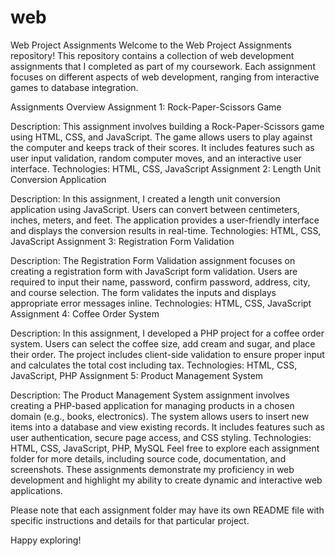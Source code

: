 # web

Web Project Assignments
Welcome to the Web Project Assignments repository! This repository contains a collection of web development assignments that I completed as part of my coursework. Each assignment focuses on different aspects of web development, ranging from interactive games to database integration.

Assignments Overview
Assignment 1: Rock-Paper-Scissors Game

Description: This assignment involves building a Rock-Paper-Scissors game using HTML, CSS, and JavaScript. The game allows users to play against the computer and keeps track of their scores. It includes features such as user input validation, random computer moves, and an interactive user interface.
Technologies: HTML, CSS, JavaScript
Assignment 2: Length Unit Conversion Application

Description: In this assignment, I created a length unit conversion application using JavaScript. Users can convert between centimeters, inches, meters, and feet. The application provides a user-friendly interface and displays the conversion results in real-time.
Technologies: HTML, CSS, JavaScript
Assignment 3: Registration Form Validation

Description: The Registration Form Validation assignment focuses on creating a registration form with JavaScript form validation. Users are required to input their name, password, confirm password, address, city, and course selection. The form validates the inputs and displays appropriate error messages inline.
Technologies: HTML, CSS, JavaScript
Assignment 4: Coffee Order System

Description: In this assignment, I developed a PHP project for a coffee order system. Users can select the coffee size, add cream and sugar, and place their order. The project includes client-side validation to ensure proper input and calculates the total cost including tax.
Technologies: HTML, CSS, JavaScript, PHP
Assignment 5: Product Management System

Description: The Product Management System assignment involves creating a PHP-based application for managing products in a chosen domain (e.g., books, electronics). The system allows users to insert new items into a database and view existing records. It includes features such as user authentication, secure page access, and CSS styling.
Technologies: HTML, CSS, JavaScript, PHP, MySQL
Feel free to explore each assignment folder for more details, including source code, documentation, and screenshots. These assignments demonstrate my proficiency in web development and highlight my ability to create dynamic and interactive web applications.

Please note that each assignment folder may have its own README file with specific instructions and details for that particular project.

Happy exploring!
